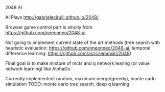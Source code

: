 2048 AI

AI Plays http://gabrielecirulli.github.io/2048/

Browser game control part is wholly from https://github.com/nneonneo/2048-ai

Not going to implement current state of the art methods (tree search with heuristic evaluation: https://github.com/nneonneo/2048-ai, temporal difference learning: https://github.com/aszczepanski/2048)

Final goal is to make mixture of mcts and q network learing (or value network learning) like AlphaGo

Currently implemented: random, maximum merge(greedy), monte carlo simulation
TODO: monte carlo tree search, deep q learning

